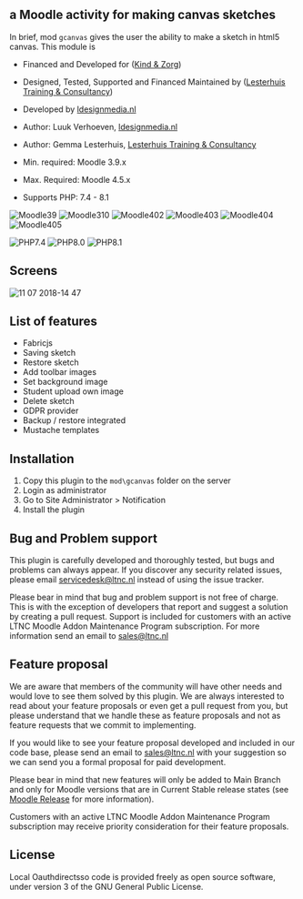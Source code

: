 ## a Moodle activity for making canvas sketches

In brief, mod `gcanvas` gives the user the ability to make a sketch in html5 canvas.
This module is
* Financed and Developed for ([Kind & Zorg](https://kindenzorg.nl/))   
* Designed, Tested, Supported and Financed Maintained by ([Lesterhuis Training & Consultancy](https://ltnc.nl/))
* Developed by [ldesignmedia.nl](https://ldesignmedia.nl/)


* Author: Luuk Verhoeven, [ldesignmedia.nl](https://ldesignmedia.nl/)
* Author: Gemma Lesterhuis, [Lesterhuis Training & Consultancy](https://ltnc.nl/)
* Min. required: Moodle 3.9.x
* Max. Required: Moodle 4.5.x
* Supports PHP: 7.4 - 8.1

![Moodle39](https://img.shields.io/badge/moodle-3.9-brightgreen.svg)
![Moodle310](https://img.shields.io/badge/moodle-3.10-brightgreen.svg)
![Moodle402](https://img.shields.io/badge/moodle-4.2-brightgreen.svg)
![Moodle403](https://img.shields.io/badge/moodle-4.3-brightgreen.svg)
![Moodle404](https://img.shields.io/badge/moodle-4.4-brightgreen.svg)
![Moodle405](https://img.shields.io/badge/moodle-4.5-brightgreen.svg)

![PHP7.4](https://img.shields.io/badge/PHP-7.2-blue.svg)
![PHP8.0](https://img.shields.io/badge/PHP-8.0-blue.svg)
![PHP8.1](https://img.shields.io/badge/PHP-8.1-blue.svg)

## Screens

![11 07 2018-14 47](https://github.com/Lesterhuis-Training-en-Consultancy/moodle-mod_gcanvas/assets/995760/0ead1dcd-b3a6-4e09-b9b4-d766e32c5b41)

## List of features
- Fabricjs
- Saving sketch
- Restore sketch
- Add toolbar images
- Set background image
- Student upload own image
- Delete sketch
- GDPR provider
- Backup / restore integrated
- Mustache templates

## Installation
1.  Copy this plugin to the `mod\gcanvas` folder on the server
2.  Login as administrator
3.  Go to Site Administrator > Notification
4.  Install the plugin

## Bug and Problem support

This plugin is carefully developed and thoroughly tested, but bugs and problems can always appear.
If you discover any security related issues, please email [servicedesk@ltnc.nl](mailto:servicedesk@ltnc.nl) instead of using the issue tracker.

Please bear in mind that bug and problem support is not free of charge. This is with the exception of developers that report and suggest a solution by creating a pull request. 
Support is included for customers with an active LTNC Moodle Addon Maintenance Program subscription. For more information send an email to [sales@ltnc.nl](mailto:sales@ltnc.nl)

## Feature proposal
We are aware that members of the community will have other needs and would love to see them solved by this plugin. We are always interested to read about your feature proposals or even get a pull request from you, but please understand that we handle these as feature proposals and not as feature requests that we commit to implementing.

If you would like to see your feature proposal developed and included in our code base, please send an email to [sales@ltnc.nl](mailto:sales@ltnc.nl) with your suggestion so we can send you a formal proposal for paid development. 

Please bear in mind that new features will only be added to Main Branch and only for Moodle versions that are in Current Stable release states (see [Moodle Release](https://moodledev.io/general/releases) for more information).

Customers with an active LTNC Moodle Addon Maintenance Program subscription may receive priority consideration for their feature proposals.

## License

Local Oauthdirectsso code is provided freely as open source software, under version 3 of the GNU General Public License.
